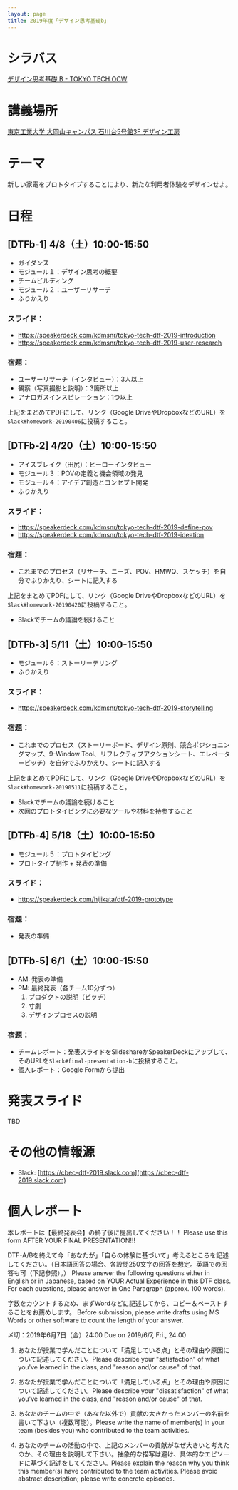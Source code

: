```yaml
---
layout: page
title: 2019年度「デザイン思考基礎b」
---
```


<div style="width: 595px; max-width: 100%">
<script async class="speakerdeck-embed" data-id="8847359ce3c2479bb8abcd1ef53b66d4" data-ratio="1.77777777777778" src="//speakerdeck.com/assets/embed.js"></script>
</div>

# シラバス

[デザイン思考基礎 B - TOKYO TECH OCW](http://www.ocw.titech.ac.jp/index.php?module=General&action=T0300&GakubuCD=2&GakkaCD=321502&KeiCD=15&course=2&KamokuCD=321502&KougiCD=201913496&Nendo=2019&vid=03)

# 講義場所

[東京工業大学 大岡山キャンパス 石川台5号館3F デザイン工房](/access/)

# テーマ

新しい家電をプロトタイプすることにより、新たな利用者体験をデザインせよ。

# 日程

## [DTFb-1] 4/8（土）10:00-15:50

- ガイダンス
- モジュール１：デザイン思考の概要
- チームビルディング
- モジュール２：ユーザーリサーチ
- ふりかえり

### スライド：

- <https://speakerdeck.com/kdmsnr/tokyo-tech-dtf-2019-introduction>
- <https://speakerdeck.com/kdmsnr/tokyo-tech-dtf-2019-user-research>


### 宿題：

- ユーザーリサーチ（インタビュー）：3人以上
- 観察（写真撮影と説明）：3箇所以上
- アナロガスインスピレーション：1つ以上

上記をまとめてPDFにして、リンク（Google DriveやDropboxなどのURL）を``Slack#homework-20190406``に投稿すること。

## [DTFb-2] 4/20（土）10:00-15:50

- アイスブレイク（田尻）：ヒーローインタビュー
- モジュール３：POVの定義と機会領域の発見
- モジュール４：アイデア創造とコンセプト開発
- ふりかえり

### スライド：

- <https://speakerdeck.com/kdmsnr/tokyo-tech-dtf-2019-define-pov>
- <https://speakerdeck.com/kdmsnr/tokyo-tech-dtf-2019-ideation>

### 宿題：

- これまでのプロセス（リサーチ、ニーズ、POV、HMWQ、スケッチ）を自分でふりかえり、シートに記入する

上記をまとめてPDFにして、リンク（Google DriveやDropboxなどのURL）を``Slack#homework-20190420``に投稿すること。

- Slackでチームの議論を続けること

## [DTFb-3] 5/11（土）10:00-15:50

- モジュール６：ストーリーテリング
- ふりかえり

### スライド：

- <https://speakerdeck.com/kdmsnr/tokyo-tech-dtf-2019-storytelling>

### 宿題：

- これまでのプロセス（ストーリーボード、デザイン原則、競合ポジショニングマップ、9-Window Tool、リフレクティブアクションシート、エレベーターピッチ）を自分でふりかえり、シートに記入する

上記をまとめてPDFにして、リンク（Google DriveやDropboxなどのURL）を``Slack#homework-20190511``に投稿すること。

- Slackでチームの議論を続けること
- 次回のプロトタイピングに必要なツールや材料を持参すること

## [DTFb-4] 5/18（土）10:00-15:50

- モジュール５：プロトタイピング
- プロトタイプ制作 + 発表の準備

### スライド：

- <https://speakerdeck.com/hijikata/dtf-2019-prototype>

### 宿題：

- 発表の準備

## [DTFb-5] 6/1（土）10:00-15:50

- AM: 発表の準備
- PM: 最終発表（各チーム10分ずつ）
  1. プロダクトの説明（ピッチ）
  2. 寸劇
  3. デザインプロセスの説明

### 宿題：

- チームレポート：発表スライドをSlideshareかSpeakerDeckにアップして、そのURLを``Slack#final-presentation-b``に投稿すること。
- 個人レポート：Google Formから提出

# 発表スライド

TBD

# その他の情報源

- Slack: [https://cbec-dtf-2019.slack.com](https://cbec-dtf-2019.slack.com)

# 個人レポート

本レポートは【最終発表会】の終了後に提出してください！！
Please use this form AFTER YOUR FINAL PRESENTATION!!!

DTF-A/Bを終えて今「あなたが」「自らの体験に基づいて」考えるところを記述してください。（日本語回答の場合、各設問250文字の回答を想定。英語での回答も可（下記参照）。）
Please answer the following questions either in English or in Japanese, based on YOUR Actual Experience in this DTF class. For each questions, please answer in One Paragraph (approx. 100 words).

字数をカウントするため、まずWordなどに記述してから、コピー＆ペーストすることをお薦めします。
Before submission, please write drafts using MS Words or other software to count the length of your answer.

〆切：2019年6月7日（金）24:00
Due on 2019/6/7, Fri., 24:00

1) あなたが授業で学んだことについて「満足している点」とその理由や原因について記述してください。Please describe your "satisfaction" of what you've learned in the class, and "reason and/or cause" of that.

2) あなたが授業で学んだことについて「満足している点」とその理由や原因について記述してください。Please describe your "dissatisfaction" of what you've learned in the class, and "reason and/or cause" of that.

3) あなたのチームの中で（あなた以外で）貢献の大きかったメンバーの名前を書いて下さい（複数可能）。Please write the name of member(s) in your team (besides you) who contributed to the team activities.

4) あなたのチームの活動の中で、上記のメンバーの貢献がなぜ大きいと考えたのか、その理由を説明して下さい。抽象的な描写は避け、具体的なエピソードに基づく記述をしてください。Please explain the reason why you think this member(s) have contributed to the team activities. Please avoid abstract description; please write concrete episodes.

